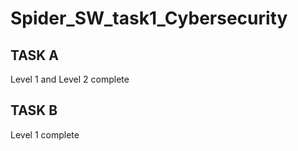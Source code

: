 # Spider_SW_task1_Cybersecurity

## TASK A
Level 1 and Level 2 complete

## TASK B
Level 1 complete
